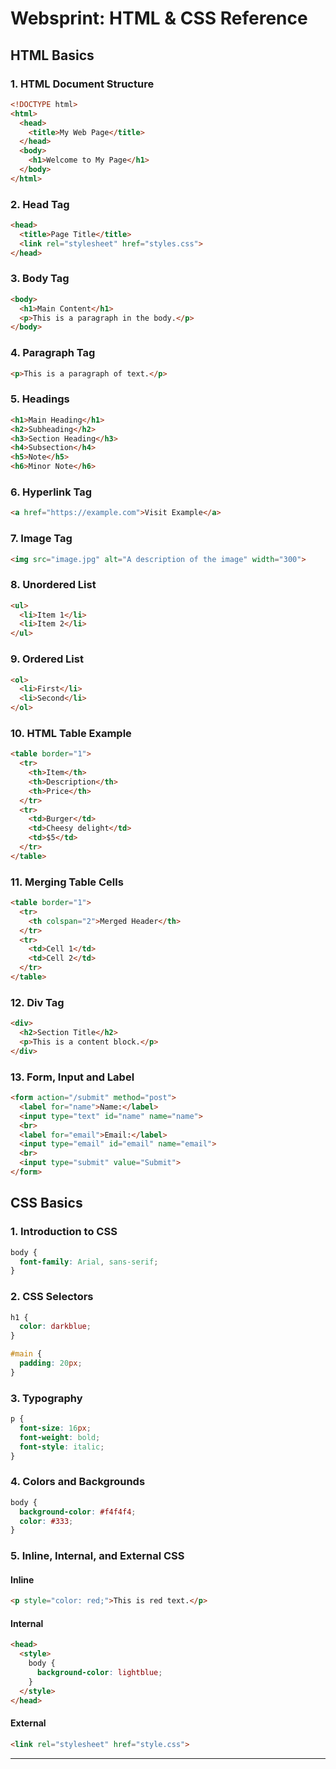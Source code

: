 
# Websprint: HTML & CSS Reference

## HTML Basics

### 1. HTML Document Structure

```html
<!DOCTYPE html>
<html>
  <head>
    <title>My Web Page</title>
  </head>
  <body>
    <h1>Welcome to My Page</h1>
  </body>
</html>
```

### 2. Head Tag

```html
<head>
  <title>Page Title</title>
  <link rel="stylesheet" href="styles.css">
</head>
```

### 3. Body Tag

```html
<body>
  <h1>Main Content</h1>
  <p>This is a paragraph in the body.</p>
</body>
```

### 4. Paragraph Tag

```html
<p>This is a paragraph of text.</p>
```

### 5. Headings

```html
<h1>Main Heading</h1>
<h2>Subheading</h2>
<h3>Section Heading</h3>
<h4>Subsection</h4>
<h5>Note</h5>
<h6>Minor Note</h6>
```

### 6. Hyperlink Tag

```html
<a href="https://example.com">Visit Example</a>
```

### 7. Image Tag

```html
<img src="image.jpg" alt="A description of the image" width="300">
```

### 8. Unordered List

```html
<ul>
  <li>Item 1</li>
  <li>Item 2</li>
</ul>
```

### 9. Ordered List

```html
<ol>
  <li>First</li>
  <li>Second</li>
</ol>
```

### 10. HTML Table Example

```html
<table border="1">
  <tr>
    <th>Item</th>
    <th>Description</th>
    <th>Price</th>
  </tr>
  <tr>
    <td>Burger</td>
    <td>Cheesy delight</td>
    <td>$5</td>
  </tr>
</table>
```

### 11. Merging Table Cells

```html
<table border="1">
  <tr>
    <th colspan="2">Merged Header</th>
  </tr>
  <tr>
    <td>Cell 1</td>
    <td>Cell 2</td>
  </tr>
</table>
```

### 12. Div Tag

```html
<div>
  <h2>Section Title</h2>
  <p>This is a content block.</p>
</div>
```

### 13. Form, Input and Label

```html
<form action="/submit" method="post">
  <label for="name">Name:</label>
  <input type="text" id="name" name="name">
  <br>
  <label for="email">Email:</label>
  <input type="email" id="email" name="email">
  <br>
  <input type="submit" value="Submit">
</form>
```

## CSS Basics

### 1. Introduction to CSS

```css
body {
  font-family: Arial, sans-serif;
}
```

### 2. CSS Selectors

```css
h1 {
  color: darkblue;
}

#main {
  padding: 20px;
}

```

### 3. Typography

```css
p {
  font-size: 16px;
  font-weight: bold;
  font-style: italic;
}
```

### 4. Colors and Backgrounds

```css
body {
  background-color: #f4f4f4;
  color: #333;
}
```

### 5. Inline, Internal, and External CSS

#### Inline

```html
<p style="color: red;">This is red text.</p>
```

#### Internal

```html
<head>
  <style>
    body {
      background-color: lightblue;
    }
  </style>
</head>
```

#### External

```html
<link rel="stylesheet" href="style.css">
```

---
